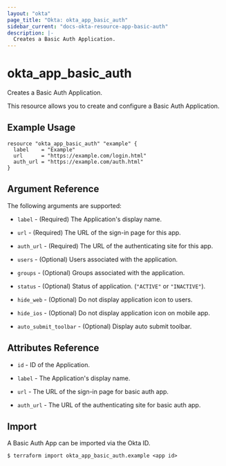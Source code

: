 ```yaml
---
layout: "okta"
page_title: "Okta: okta_app_basic_auth"
sidebar_current: "docs-okta-resource-app-basic-auth"
description: |-
  Creates a Basic Auth Application.
---
```


# okta_app_basic_auth

Creates a Basic Auth Application.

This resource allows you to create and configure a Basic Auth Application.

## Example Usage

```hcl
resource "okta_app_basic_auth" "example" {
  label    = "Example"
  url      = "https://example.com/login.html"
  auth_url = "https://example.com/auth.html"
}
```

## Argument Reference

The following arguments are supported:

- `label` - (Required) The Application's display name.

- `url` - (Required) The URL of the sign-in page for this app.

- `auth_url` - (Required) The URL of the authenticating site for this app.

- `users` - (Optional) Users associated with the application.

- `groups` - (Optional) Groups associated with the application.

- `status` - (Optional) Status of application. (`"ACTIVE"` or `"INACTIVE"`).

- `hide_web` - (Optional) Do not display application icon to users.

- `hide_ios` - (Optional) Do not display application icon on mobile app.

- `auto_submit_toolbar` - (Optional) Display auto submit toolbar.

## Attributes Reference

- `id` - ID of the Application.

- `label` - The Application's display name.

- `url` - The URL of the sign-in page for basic auth app.

- `auth_url` - The URL of the authenticating site for basic auth app.

## Import

A Basic Auth App can be imported via the Okta ID.

```
$ terraform import okta_app_basic_auth.example <app id>
```
